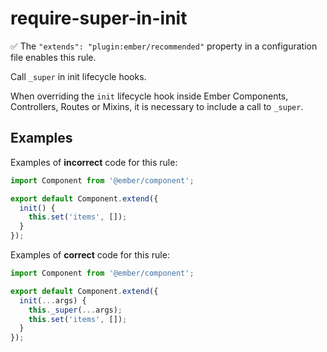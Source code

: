 # require-super-in-init

:white_check_mark: The `"extends": "plugin:ember/recommended"` property in a configuration file enables this rule.

Call `_super` in init lifecycle hooks.

When overriding the `init` lifecycle hook inside Ember Components, Controllers, Routes or Mixins, it is necessary to include a call to `_super`.

## Examples

Examples of **incorrect** code for this rule:

```javascript
import Component from '@ember/component';

export default Component.extend({
  init() {
    this.set('items', []);
  }
});
```

Examples of **correct** code for this rule:

```javascript
import Component from '@ember/component';

export default Component.extend({
  init(...args) {
    this._super(...args);
    this.set('items', []);
  }
});
```
